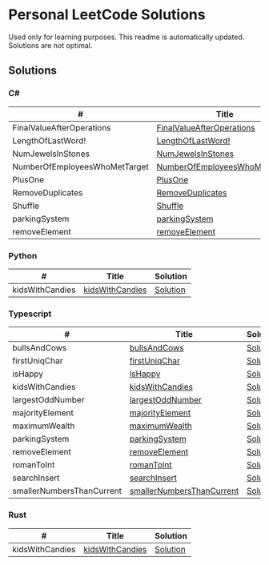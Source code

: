 # Personal LeetCode Solutions

Used only for learning purposes. This readme is automatically updated. Solutions are not optimal.

## Solutions

### C#

| # | Title | Solution |
|---| ----- | -------- |
| FinalValueAfterOperations | [FinalValueAfterOperations](./csharp/FinalValueAfterOperations) | [Solution](./csharp/FinalValueAfterOperations) |
| LengthOfLastWord! | [LengthOfLastWord!](./csharp/LengthOfLastWord!) | [Solution](./csharp/LengthOfLastWord!) |
| NumJewelsInStones | [NumJewelsInStones](./csharp/NumJewelsInStones) | [Solution](./csharp/NumJewelsInStones) |
| NumberOfEmployeesWhoMetTarget | [NumberOfEmployeesWhoMetTarget](./csharp/NumberOfEmployeesWhoMetTarget) | [Solution](./csharp/NumberOfEmployeesWhoMetTarget) |
| PlusOne | [PlusOne](./csharp/PlusOne) | [Solution](./csharp/PlusOne) |
| RemoveDuplicates | [RemoveDuplicates](./csharp/RemoveDuplicates) | [Solution](./csharp/RemoveDuplicates) |
| Shuffle | [Shuffle](./csharp/Shuffle) | [Solution](./csharp/Shuffle) |
| parkingSystem | [parkingSystem](./csharp/parkingSystem) | [Solution](./csharp/parkingSystem) |
| removeElement | [removeElement](./csharp/removeElement) | [Solution](./csharp/removeElement) |

### Python

| # | Title | Solution |
|---| ----- | -------- |
| kidsWithCandies | [kidsWithCandies](./python/kidsWithCandies) | [Solution](./python/kidsWithCandies) |

### Typescript

| # | Title | Solution |
|---| ----- | -------- |
| bullsAndCows | [bullsAndCows](./typescript/bullsAndCows) | [Solution](./typescript/bullsAndCows) |
| firstUniqChar | [firstUniqChar](./typescript/firstUniqChar) | [Solution](./typescript/firstUniqChar) |
| isHappy | [isHappy](./typescript/isHappy) | [Solution](./typescript/isHappy) |
| kidsWithCandies | [kidsWithCandies](./typescript/kidsWithCandies) | [Solution](./typescript/kidsWithCandies) |
| largestOddNumber | [largestOddNumber](./typescript/largestOddNumber) | [Solution](./typescript/largestOddNumber) |
| majorityElement | [majorityElement](./typescript/majorityElement) | [Solution](./typescript/majorityElement) |
| maximumWealth | [maximumWealth](./typescript/maximumWealth) | [Solution](./typescript/maximumWealth) |
| parkingSystem | [parkingSystem](./typescript/parkingSystem) | [Solution](./typescript/parkingSystem) |
| removeElement | [removeElement](./typescript/removeElement) | [Solution](./typescript/removeElement) |
| romanToInt | [romanToInt](./typescript/romanToInt) | [Solution](./typescript/romanToInt) |
| searchInsert | [searchInsert](./typescript/searchInsert) | [Solution](./typescript/searchInsert) |
| smallerNumbersThanCurrent | [smallerNumbersThanCurrent](./typescript/smallerNumbersThanCurrent) | [Solution](./typescript/smallerNumbersThanCurrent) |

### Rust

| # | Title | Solution |
|---| ----- | -------- |
| kidsWithCandies | [kidsWithCandies](./rust/kidsWithCandies) | [Solution](./rust/kidsWithCandies) |


